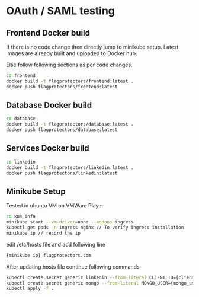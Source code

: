 # OAuth / SAML testing

## Frontend Docker build

If there is no code change then directly jump to minikube setup. Latest images are already built and uploaded to Docker hub.

Else follow following sections as per code changes.

```sh
cd frontend
docker build -t flagprotectors/frontend:latest .
docker push flagprotectors/frontend:latest
```

## Database Docker build

```sh
cd database
docker build -t flagprotectors/database:latest .
docker push flagprotectors/database:latest
```

## Services Docker build

```sh
cd linkedin
docker build -t flagprotectors/linkedin:latest .
docker push flagprotectors/linkedin:latest
```

## Minikube Setup

Tested in ubuntu VM on VMWare Player

```sh
cd k8s_infa
minikube start --vm-driver=none --addons ingress
kubectl get pods -n ingress-nginx // To verify ingress installation
minikube ip // record the ip
```

edit /etc/hosts file and add following line

```sh
{minikube ip} flagprotectors.com
```

After updating hosts file continue following commands

```sh
kubectl create secret generic linkedin --from-literal CLIENT_ID={client_id} --from-literal CLIENT_SECRET={client_secret}
kubectl create secret generic mongo --from-literal MONGO_USER={mongo_user} --from-literal MONGO_PASSWORD={mongo_secret}
kubectl apply -f .
```
